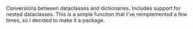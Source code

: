 Conversions between dataclasses and dictionaries.
Includes support for nested dataclasses.
This is a simple funciton that I've reimplemented a few times, so I decided to make it a package.
